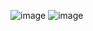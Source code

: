 ![image](https://github.com/user-attachments/assets/c0070eb4-51cc-4b01-9c8e-7db899d2280d)
![image](https://github.com/user-attachments/assets/41edd1b6-e1c7-44bc-a7ab-5cf7a54ce760)

